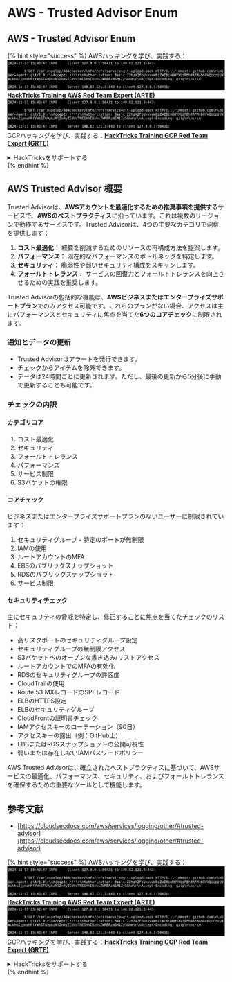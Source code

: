 # AWS - Trusted Advisor Enum

## AWS - Trusted Advisor Enum

{% hint style="success" %}
AWSハッキングを学び、実践する：<img src="../../../../.gitbook/assets/image (1).png" alt="" data-size="line">[**HackTricks Training AWS Red Team Expert (ARTE)**](https://training.hacktricks.xyz/courses/arte)<img src="../../../../.gitbook/assets/image (1).png" alt="" data-size="line">\
GCPハッキングを学び、実践する：<img src="../../../../.gitbook/assets/image (2).png" alt="" data-size="line">[**HackTricks Training GCP Red Team Expert (GRTE)**<img src="../../../../.gitbook/assets/image (2).png" alt="" data-size="line">](https://training.hacktricks.xyz/courses/grte)

<details>

<summary>HackTricksをサポートする</summary>

* [**サブスクリプションプラン**](https://github.com/sponsors/carlospolop)を確認してください！
* **💬 [**Discordグループ**](https://discord.gg/hRep4RUj7f)または[**Telegramグループ**](https://t.me/peass)に参加するか、**Twitter** 🐦 [**@hacktricks\_live**](https://twitter.com/hacktricks\_live)**をフォローしてください。**
* **[**HackTricks**](https://github.com/carlospolop/hacktricks)および[**HackTricks Cloud**](https://github.com/carlospolop/hacktricks-cloud)のGitHubリポジトリにPRを提出してハッキングトリックを共有してください。**

</details>
{% endhint %}

## AWS Trusted Advisor 概要

Trusted Advisorは、**AWSアカウントを最適化するための推奨事項を提供する**サービスで、**AWSのベストプラクティス**に沿っています。これは複数のリージョンで動作するサービスです。Trusted Advisorは、4つの主要なカテゴリで洞察を提供します：

1. **コスト最適化：** 経費を削減するためのリソースの再構成方法を提案します。
2. **パフォーマンス：** 潜在的なパフォーマンスのボトルネックを特定します。
3. **セキュリティ：** 脆弱性や弱いセキュリティ構成をスキャンします。
4. **フォールトトレランス：** サービスの回復力とフォールトトレランスを向上させるための実践を推奨します。

Trusted Advisorの包括的な機能は、**AWSビジネスまたはエンタープライズサポートプラン**でのみアクセス可能です。これらのプランがない場合、アクセスは主にパフォーマンスとセキュリティに焦点を当てた**6つのコアチェック**に制限されます。

### 通知とデータの更新

* Trusted Advisorはアラートを発行できます。
* チェックからアイテムを除外できます。
* データは24時間ごとに更新されます。ただし、最後の更新から5分後に手動で更新することも可能です。

### **チェックの内訳**

#### カテゴリコア

1. コスト最適化
2. セキュリティ
3. フォールトトレランス
4. パフォーマンス
5. サービス制限
6. S3バケットの権限

#### コアチェック

ビジネスまたはエンタープライズサポートプランのないユーザーに制限されています：

1. セキュリティグループ - 特定のポートが無制限
2. IAMの使用
3. ルートアカウントのMFA
4. EBSのパブリックスナップショット
5. RDSのパブリックスナップショット
6. サービス制限

#### セキュリティチェック

主にセキュリティの脅威を特定し、修正することに焦点を当てたチェックのリスト：

* 高リスクポートのセキュリティグループ設定
* セキュリティグループの無制限アクセス
* S3バケットへのオープンな書き込み/リストアクセス
* ルートアカウントでのMFAの有効化
* RDSのセキュリティグループの許容度
* CloudTrailの使用
* Route 53 MXレコードのSPFレコード
* ELBのHTTPS設定
* ELBのセキュリティグループ
* CloudFrontの証明書チェック
* IAMアクセスキーのローテーション（90日）
* アクセスキーの露出（例：GitHub上）
* EBSまたはRDSスナップショットの公開可視性
* 弱いまたは存在しないIAMパスワードポリシー

AWS Trusted Advisorは、確立されたベストプラクティスに基づいて、AWSサービスの最適化、パフォーマンス、セキュリティ、およびフォールトトレランスを確保するための重要なツールとして機能します。

## **参考文献**

* [https://cloudsecdocs.com/aws/services/logging/other/#trusted-advisor](https://cloudsecdocs.com/aws/services/logging/other/#trusted-advisor)

{% hint style="success" %}
AWSハッキングを学び、実践する：<img src="../../../../.gitbook/assets/image (1).png" alt="" data-size="line">[**HackTricks Training AWS Red Team Expert (ARTE)**](https://training.hacktricks.xyz/courses/arte)<img src="../../../../.gitbook/assets/image (1).png" alt="" data-size="line">\
GCPハッキングを学び、実践する：<img src="../../../../.gitbook/assets/image (2).png" alt="" data-size="line">[**HackTricks Training GCP Red Team Expert (GRTE)**<img src="../../../../.gitbook/assets/image (2).png" alt="" data-size="line">](https://training.hacktricks.xyz/courses/grte)

<details>

<summary>HackTricksをサポートする</summary>

* [**サブスクリプションプラン**](https://github.com/sponsors/carlospolop)を確認してください！
* **💬 [**Discordグループ**](https://discord.gg/hRep4RUj7f)または[**Telegramグループ**](https://t.me/peass)に参加するか、**Twitter** 🐦 [**@hacktricks\_live**](https://twitter.com/hacktricks\_live)**をフォローしてください。**
* **[**HackTricks**](https://github.com/carlospolop/hacktricks)および[**HackTricks Cloud**](https://github.com/carlospolop/hacktricks-cloud)のGitHubリポジトリにPRを提出してハッキングトリックを共有してください。**

</details>
{% endhint %}

